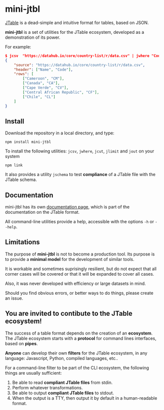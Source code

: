mini-jtbl
=========

[JTable](http://www.settlenext.com/jtbl/) is a dead-simple and
intuitive format for tables, based on JSON.

**mini-jtbl** is a set of utilities for the JTable ecosystem, developed as a demonstration of its power.

For example:

```json
$ jcsv  "https://datahub.io/core/country-list/r/data.csv" | jwhere "Code.slice(0,1)=='C'" | jlimit 5 | cat
{
    "source": "https://datahub.io/core/country-list/r/data.csv",
    "header": ["Name", "Code"],
    "rows": [
        ["Cameroon", "CM"],
        ["Canada", "CA"],
        ["Cape Verde", "CV"],
        ["Central African Republic", "CF"],
        ["Chile", "CL"]
    ]
}
```

## Install

Download the repository in a local directory, and type:

```
npm install mini-jtbl
```


To install the following utilities: `jcsv`, `jwhere`, `jcut`,
`jlimit` and `jout` on your system

```
npm link
```

It also provides a utility `jschema` to test **compliance** of a JTable file
with the JTable schema. 

## Documentation
mini-jtbl has its own [documentation page](http://www.settlenext.com/jtbl/mini-jtbl/),
which is part of the documentation on the JTable format.

All command-line utilities provide a help, accessible with the options
`-h` or `--help`.

## Limitations
The purpose of **mini-jtbl** is not to become a production tool.
Its purpose is to provide a **minimal model** 
for the development of similar tools.

It is workable and sometimes suprisingly resilient, but do not expect
that all corner cases will be covered or that it will be expanded to
cover all cases.

Also, it was never developed with efficiency or large datasets in mind.

Should you find obvious errors, or better ways to do things, please
create an issue.

## You are invited to contibute to the JTable ecosystem!

The success of a table format depends on the creation of an **ecosystem**.
The JTable ecosystem starts with a **protocol** for command lines interfaces,
based on **pipes**.

**Anyone** can develop their own **filters** for the JTable ecosystem, in any
language: Javascript, Python, compiled languages, etc..

For a command-line filter to be part of the CLI ecosystem, 
the following things are usually sufficient:

1. Be able to read **compliant JTable files** from stdin.
2. Perform whatever transformations.
2. Be able to output **compliant JTable files** to stdout.
3. When the output is a TTY, then output it by default in a human-readable
   format.






